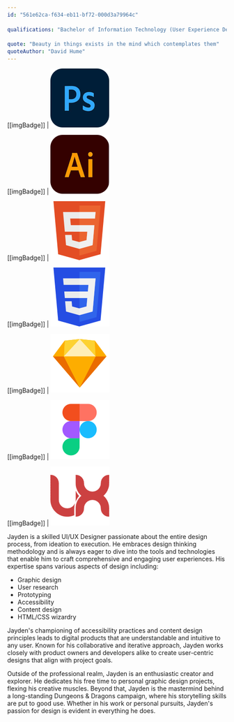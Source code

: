```yaml
---
id: "561e62ca-f634-eb11-bf72-000d3a79964c"

qualifications: "Bachelor of Information Technology (User Experience Design)"

quote: "Beauty in things exists in the mind which contemplates them"
quoteAuthor: "David Hume"
---
```


[[imgBadge]]
| ![](../badges/Designer-adobe-photoshop.png)

[[imgBadge]]
| ![](../badges/Designer-adobe-illustrator.png)

[[imgBadge]]
| ![](../badges/Designer-web-html5.png)

[[imgBadge]]
| ![](../badges/Designer-web-css3.png)

[[imgBadge]]
| ![](../badges/Designer-sketch.png)

[[imgBadge]]
| ![](../badges/Designer-figma.png)

[[imgBadge]]
| ![](../badges/Designer-web-ux.png)

Jayden is a skilled UI/UX Designer passionate about the entire design process, from ideation to execution. 
He embraces design thinking methodology and is always eager to dive into the tools and technologies that enable him to craft comprehensive and engaging user experiences. 
His expertise spans various aspects of design including:

* Graphic design
* User research
* Prototyping
* Accessibility
* Content design
* HTML/CSS wizardry

Jayden's championing of accessibility practices and content design principles leads to digital products that are understandable and intuitive to any user.
Known for his collaborative and iterative approach, Jayden works closely with product owners and developers alike to create user-centric designs that align with project goals.

Outside of the professional realm, Jayden is an enthusiastic creator and explorer. He dedicates his free time to personal graphic design projects, flexing his creative muscles. Beyond that, Jayden is the mastermind behind a long-standing Dungeons & Dragons campaign, where his storytelling skills are put to good use. Whether in his work or personal pursuits, Jayden's passion for design is evident in everything he does.
